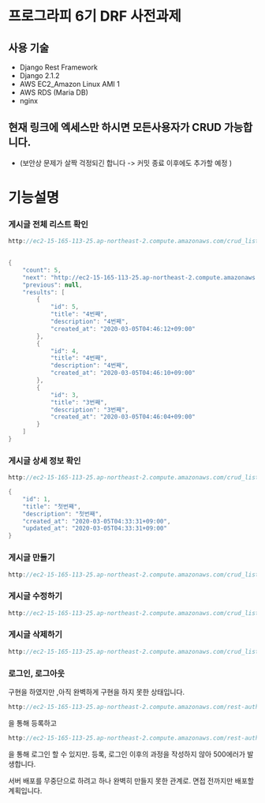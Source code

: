 # 프로그라피 6기 DRF 사전과제


## 사용 기술
* Django Rest Framework
* Django 2.1.2 
* AWS EC2_Amazon Linux AMI 1
* AWS RDS (Maria DB)
* nginx

## 현재 링크에 엑세스만 하시면 모든사용자가 CRUD 가능합니다. 
* (보안상 문제가 살짝 걱정되긴 합니다 -> 커밋 종료 이후에도 추가할 예정 )

# 기능설명
### 게시글 전체 리스트 확인 
```groovy
http://ec2-15-165-113-25.ap-northeast-2.compute.amazonaws.com/crud_list/
```

```groovy
  
{
    "count": 5,
    "next": "http://ec2-15-165-113-25.ap-northeast-2.compute.amazonaws.com/crud_list/?page=2",
    "previous": null,
    "results": [
        {
            "id": 5,
            "title": "4번째",
            "description": "4번째",
            "created_at": "2020-03-05T04:46:12+09:00"
        },
        {
            "id": 4,
            "title": "4번째",
            "description": "4번째",
            "created_at": "2020-03-05T04:46:10+09:00"
        },
        {
            "id": 3,
            "title": "3번째",
            "description": "3번째",
            "created_at": "2020-03-05T04:46:04+09:00"
        }
    ]
}

```

### 게시글 상세 정보 확인
```groovy
http://ec2-15-165-113-25.ap-northeast-2.compute.amazonaws.com/crud_list/{id}
```
```groovy
{
    "id": 1,
    "title": "첫번째",
    "description": "첫번째",
    "created_at": "2020-03-05T04:33:31+09:00",
    "updated_at": "2020-03-05T04:33:31+09:00"
}
```

### 게시글 만들기
```groovy
http://ec2-15-165-113-25.ap-northeast-2.compute.amazonaws.com/crud_list/create
```

### 게시글 수정하기
```groovy
http://ec2-15-165-113-25.ap-northeast-2.compute.amazonaws.com/crud_list/{id}/update
```

### 게시글 삭제하기
```groovy
http://ec2-15-165-113-25.ap-northeast-2.compute.amazonaws.com/crud_list/{id}/delete
```

### 로그인, 로그아웃
구현을 하였지만 ,아직 완벽하게 구현을 하지 못한 상태입니다. 
```groovy
http://ec2-15-165-113-25.ap-northeast-2.compute.amazonaws.com/rest-auth/registration
```
을 통해 등록하고 
```groovy
http://ec2-15-165-113-25.ap-northeast-2.compute.amazonaws.com/rest-auth/lgoin
```
을 통해 로그인 할 수 있지만. 
등록, 로그인 이후의 과정을 작성하지 않아 500에러가 발생합니다. 

서버 배포를 무중단으로 하려고 하나 완벽히 만들지 못한 관계로.
면접 전까지만 배포할 계획입니다. 

